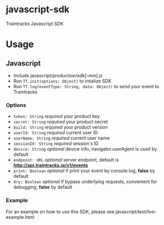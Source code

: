 # javascript-sdk
Traintracks Javascript SDK

# Usage

## Javascript
* Include javascript/production/sdk[-min].js
* Run `TT.init(options: Object)` to intialize SDK
* Run `TT.log(eventType: String, data: Object)` to send your event to Traintracks

### Options
* `token: String` _required_ your product key
* `secret: String` _required_ your product secret
* `build: String` _required_ your product version
* `userId: String` _required_ current user ID
* `userName: String` _required_ current user name
* `sessionId: String` _required_ session's ID
* `device: String` _optional_ device info, navigator.userAgent is used by default
* `endpoint: URL` _optional_ server endpoint, default is **http://api.traintracks.io/v1/events**
* `print: Boolean` _optional_ if print your event by console.log, **false** by default
* `dry: Boolean` _optional_ if bypass underlying requests, convenient for debugging, **false** by default

### Example

For an example on how to use this SDK, please see javascript/test/live-example.html
